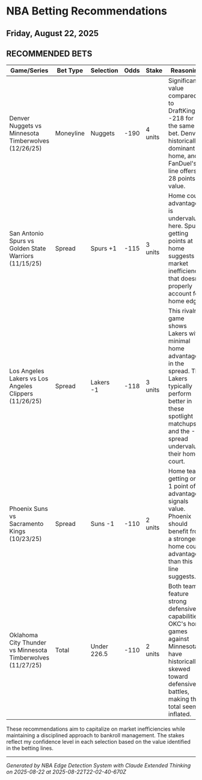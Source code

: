 # NBA Betting Recommendations
## Friday, August 22, 2025

## RECOMMENDED BETS
| Game/Series | Bet Type | Selection | Odds | Stake | Reasoning |
|-------------|----------|-----------|------|-------|-----------|
| Denver Nuggets vs Minnesota Timberwolves (12/26/25) | Moneyline | Nuggets | -190 | 4 units | Significant value compared to DraftKings' -218 for the same bet. Denver historically dominant at home, and FanDuel's line offers 28 points of value. |
| San Antonio Spurs vs Golden State Warriors (11/15/25) | Spread | Spurs +1 | -115 | 3 units | Home court advantage is undervalued here. Spurs getting points at home suggests a market inefficiency that doesn't properly account for home edge. |
| Los Angeles Lakers vs Los Angeles Clippers (11/26/25) | Spread | Lakers -1 | -118 | 3 units | This rivalry game shows Lakers with minimal home advantage in the spread. The Lakers typically perform better in these spotlight matchups and the -1 spread undervalues their home court. |
| Phoenix Suns vs Sacramento Kings (10/23/25) | Spread | Suns -1 | -110 | 2 units | Home team getting only 1 point of advantage signals value. Phoenix should benefit from a stronger home court advantage than this line suggests. |
| Oklahoma City Thunder vs Minnesota Timberwolves (11/27/25) | Total | Under 226.5 | -110 | 2 units | Both teams feature strong defensive capabilities. OKC's home games against Minnesota have historically skewed toward defensive battles, making this total seem inflated. |

These recommendations aim to capitalize on market inefficiencies while maintaining a disciplined approach to bankroll management. The stakes reflect my confidence level in each selection based on the value identified in the betting lines.

---
*Generated by NBA Edge Detection System with Claude Extended Thinking on 2025-08-22 at 2025-08-22T22-02-40-670Z*
